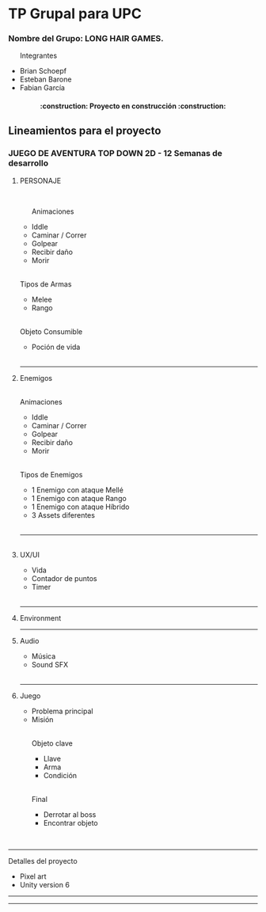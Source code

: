 <h1> TP Grupal para UPC </h1>
<h3>Nombre del Grupo: LONG HAIR GAMES.</h3>
   <ul> 
       <p>Integrantes</p>
       <li> Brian Schoepf <a></a></li>
       <li> Esteban Barone </li>
       <li> Fabian García </li>
  </ul>


<h4 align="center">
:construction: Proyecto en construcción :construction:
</h4>

<h2>Lineamientos para el proyecto</h2>
<h3>JUEGO DE AVENTURA TOP DOWN 2D - 12 Semanas de desarrollo</h3>
<ol>
  <li> PERSONAJE </li>
    <ul> 
    <br>
       <p>Animaciones</p>
       <li> Iddle </li>
       <li>  Caminar / Correr </li>
       <li> Golpear </li>
       <li> Recibir daño</li>
      <li> Morir </li> 
   </ul>
   <br>
   <p>Tipos de Armas</p>
   <ul>
     <li>Melee</li>
    <li>Rango</li>
   </ul>
<br>

  <p>Objeto Consumible</p>
  <ul>
    <li> Poción de vida </li>
  </ul>
<br>
<hr>
  <li> Enemigos</li> <br>
  <p>Animaciones</p>
    <ul> 
       <li> Iddle </li>
       <li>  Caminar / Correr </li>
       <li> Golpear </li>
       <li> Recibir daño</li>
      <li> Morir </li> 
   </ul>
<br>
   <p>Tipos de Enemigos</p>
   <ul>
     <li> 1 Enemigo con ataque Mellé </li>
    <li> 1 Enemigo con ataque Rango </li>
    <li> 1 Enemigo con ataque Híbrido </li>
    <li>3 Assets diferentes</li>
   </ul>
<br>  
<hr>
<br>
   <li>UX/UI</li>
   <ul>
      <li> Vida </li>
     <li> Contador de puntos </li>
     <li> Timer </li>
   </ul>
<br>
<hr>
<li>Environment</li>
<hr>  
   <li>Audio</li>
   <ul>
    <li> Música </li>
     <li> Sound SFX </li>
  </ul>
<br>
<hr>
  <li>Juego</li>
  <ul>
    <li> Problema principal </li>
    <li> Misión </li>
    <br>
   <p>Objeto clave</p>
    <ul>
      <li>Llave</li>
      <li>Arma</li>
      <li>Condición</li>
    </ul>
    <br>
    <p>Final</p>
     <ul>
      <li>Derrotar al boss</li>
      <li>Encontrar objeto</li>
    </ul>
  </ul>
</ol>
<br>
<hr>
<p>Detalles del proyecto</p>
<ul>
  <li>Pixel art</li>
 <li>Unity version 6</li>
</ul>
<hr>
<hr>
